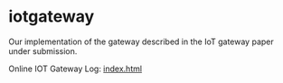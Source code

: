 iotgateway
==========

Our implementation of the gateway described in the IoT gateway paper under submission. 

Online IOT Gateway Log: [index.html](http://htmlpreview.github.io/?https://github.com/lab11/iot-gateway/blob/master/app/Gateway/app/src/main/assets/index.html)
